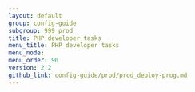 ```yaml
---
layout: default
group: config-guide
subgroup: 999_prod
title: PHP developer tasks
menu_title: PHP developer tasks
menu_node: 
menu_order: 90
version: 2.2
github_link: config-guide/prod/prod_deploy-prog.md
---
```



